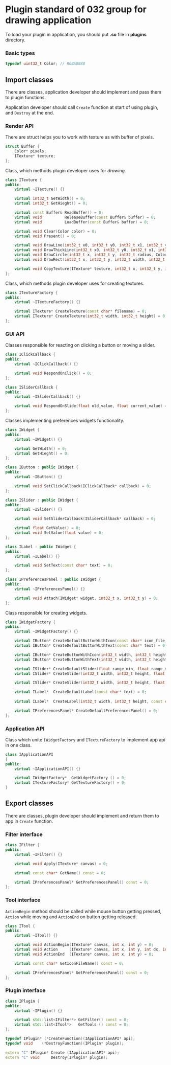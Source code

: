 # Plugin standard of 032 group for drawing application
To load your plugin in application, you should put **.so** file in **plugins** directory.

### Basic types ###

```C++
typedef uint32_t Color; // RGBA8888
```

## Import classes ##

There are classes, application developer should implement and pass them to plugin functions.

Application developer should call ```Create``` function at start of using plugin, and ```Destroy``` at the end.

### Render API ###

There are struct helps you to work with texture as with buffer of pixels.
```C++
struct Buffer {
    Color* pixels;
    ITexture* texture;
};
```

Class, which methods plugin developer uses for *drawing*. 
```C++
class ITexture {
public:
    virtual ~ITexture() {}

    virtual int32_t GetWidth() = 0;
    virtual int32_t GetHieght() = 0;

    virtual const Buffer& ReadBuffer() = 0;
    virtual void          ReleaseBuffer(const Buffer& buffer) = 0;
    virtual void          LoadBuffer(const Buffer& buffer) = 0;

    virtual void Clear(Color color) = 0;
    virtual void Present() = 0;

    virtual void DrawLine(int32_t x0, int32_t y0, int32_t x1, int32_t y1, Color color) = 0;
    virtual void DrawThickLine(int32_t x0, int32_t y0, int32_t x1, int32_t y1, int32_t thickness, Color color) = 0;
    virtual void DrawCircle(int32_t x, int32_t y, int32_t radius, Color color) = 0;
    virtual void DrawRect(int32_t x, int32_t y, int32_t width, int32_t height, Color color) = 0;

    virtual void CopyTexture(ITexture* texture, int32_t x, int32_t y, int32_t width, int32_t height) = 0;
};
```

Class, which methods plugin developer uses for creating textures.
```C++
class ITextureFactory {
public:
    virtual ~ITextureFactory() {}

    virtual ITexture* CreateTexture(const char* filename) = 0;
    virtual ITexture* CreateTexture(int32_t width, int32_t height) = 0;
};
```

### GUI API ###

Classes responsible for reacting on clicking a button or moving a slider.
```C++
class IClickCallback {
public:
    virtual ~IClickCallback() {}

    virtual void RespondOnClick() = 0;
};

class ISliderCallback {
public:
    virtual ~ISliderCallback() {}

    virtual void RespondOnSlide(float old_value, float current_value) = 0;
};
```

Classes implementing preferences widgets functionality. 
```C++
class IWidget {
public:
    virtual ~IWidget() {}

    virtual GetWidth() = 0;
    virtual GetHieght() = 0;
};

class IButton : public IWidget {
public:
    virtual ~IButton() {}

    virtual void SetClickCallback(IClickCallback* callback) = 0;
};

class ISlider : public IWidget {
public:
    virtual ~ISlider() {}

    virtual void SetSliderCallback(ISliderCallback* callback) = 0;

    virtual float GetValue() = 0;
    virtual void SetValue(float value) = 0;
};

class ILabel : public IWidget {
public:
    virtual ~ILabel() {}

    virtual void SetText(const char* text) = 0;
};

class IPreferencesPanel : public IWidget {
public:
    virtual ~IPreferencesPanel() {}

    virtual void Attach(IWidget* widget, int32_t x, int32_t y) = 0;
};
```

Class responsible for creating widgets.
```C++
class IWidgetFactory {
public:
    virtual ~IWidgetFactory() {}

    virtual IButton* CreateDefaultButtonWithIcon(const char* icon_file_name) = 0;
    virtual IButton* CreateDefaultButtonWithText(const char* text) = 0;

    virtual IButton* CreateButtonWithIcon(int32_t width, int32_t height, const char* icon_file_name) = 0;
    virtual IButton* CreateButtonWithText(int32_t width, int32_t height, const char* text, int32_t char_size) = 0;

    virtual ISlider* CreateDefaultSlider(float range_min, float range_max) = 0;
    virtual ISlider* CreateSlider(int32_t width, int32_t height, float range_min, float range_max) = 0;

    virtual ISlider* CreateSlider(int32_t width, int32_t height, float thumb_width, float thumb_height, float range_min, float range_max) = 0;

    virtual ILabel*  CreateDefaultLabel(const char* text) = 0;
    
    virtual ILabel*  CreateLabel(int32_t width, int32_t height, const char* text, int32_t char_size) = 0;

    virtual IPreferencesPanel* CreateDefaultPreferencesPanel() = 0;
};
```

### Application API ###

Class which unite ```IWidgetFactory``` and ```ITextureFactory``` to implement app api in one class.
```C++
class IApplicationAPI
{
public:
    virtual ~IApplicationAPI() {}

    virtual IWidgetFactory*  GetWidgetFactory () = 0;
    virtual ITextureFactory* GetTextureFactory() = 0;
}
```

## Export classes ##

There are classes, plugin developer should implement and return them to app in ```Create``` function.
### Filter interface ###

```C++
class IFilter {
public:
    virtual ~IFilter() {}

    virtual void Apply(ITexture* canvas) = 0;

    virtual const char* GetName() const = 0;

    virtual IPreferencesPanel* GetPreferencesPanel() const = 0;
};
```

### Tool interface ###
```ActionBegin``` method should be called while mouse button getting pressed,
```Action``` while moving and ```ActionEnd``` on button getting released.
```C++
class ITool {
public:
    virtual ~ITool() {}

    virtual void ActionBegin(ITexture* canvas, int x, int y) = 0;
    virtual void Action     (ITexture* canvas, int x, int y, int dx, int dy) = 0;
    virtual void ActionEnd  (ITexture* canvas, int x, int y) = 0;

    virtual const char* GetIconFileName() const = 0;

    virtual IPreferencesPanel* GetPreferencesPanel() const = 0;
};
```

### Plugin interface ###

```C++
class IPlugin {
public:
    virtual ~IPlugin() {}

    virtual std::list<IFilter*> GetFilter() const = 0;
    virtual std::list<ITool*>   GetTools () const = 0;
};

typedef IPlugin* (*CreateFunction)(IApplicationAPI* api);
typedef void    (*DestroyFunction)(IPlugin* plugin);

extern "C" IPlugin* Create (IApplicationAPI* api);
extern "C" void     Destroy(IPlugin* plugin);
```
